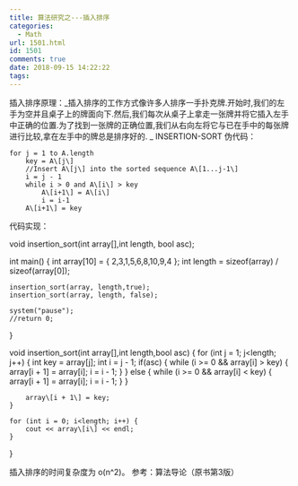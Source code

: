 ```yaml
---
title: 算法研究之---插入排序
categories:
  - Math
url: 1501.html
id: 1501
comments: true
date: 2018-09-15 14:22:22
tags:
---
```


插入排序原理：_插入排序的工作方式像许多人排序一手扑克牌.开始时,我们的左手为空并且桌子上的牌面向下.然后,我们每次从桌子上拿走一张牌并将它插入左手中正确的位置.为了找到一张牌的正确位置,我们从右向左将它与已在手中的每张牌进行比较,拿在左手中的牌总是排序好的. _ INSERTION-SORT 伪代码：

    for j = 1 to A.length
        key = A\[j\]
        //Insert A\[j\] into the sorted sequence A\[1...j-1\]
        i = j - 1
        while i > 0 and A\[i\] > key
            A\[i+1\] = A\[i\]
            i = i-1
        A\[i+1\] = key

代码实现：

void insertion_sort(int array\[\],int length, bool asc);

int main()
{
	int array\[10\] = { 2,3,1,5,6,8,10,9,4 };
	int length = sizeof(array) / sizeof(array\[0\]);

	insertion_sort(array, length,true);
	insertion_sort(array, length, false);

	system("pause");
    //return 0;
}

void insertion_sort(int array\[\],int length,bool asc) 
{
	for (int j = 1; j<length; j++) {
		int key = array\[j\];
		int i = j - 1;
		if(asc)
		{
			while (i >= 0 && array\[i\] > key) {
				array\[i + 1\] = array\[i\];
				i = i - 1;
			}
		}
		else 
		{
			while (i >= 0 && array\[i\] < key) {
				array\[i + 1\] = array\[i\];
				i = i - 1;
			}
		}
		
		array\[i + 1\] = key;
	}

	for (int i = 0; i<length; i++) {
		cout << array\[i\] << endl;
	}
}

插入排序的时间复杂度为 o(n^2)。 参考：算法导论（原书第3版）